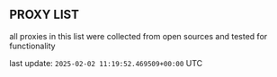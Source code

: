 ## PROXY LIST

all proxies in this list were collected from open sources and tested for functionality

last update: `2025-02-02 11:19:52.469509+00:00` UTC